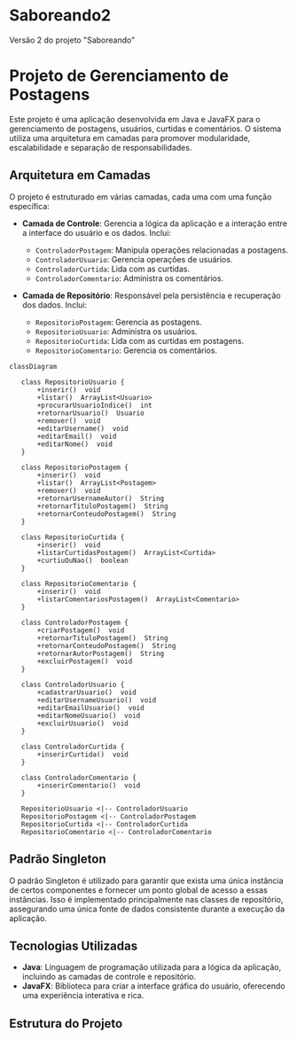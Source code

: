 # Saboreando2
Versão 2 do projeto "Saboreando"

# Projeto de Gerenciamento de Postagens

Este projeto é uma aplicação desenvolvida em Java e JavaFX para o gerenciamento de postagens, usuários, curtidas e comentários. O sistema utiliza uma arquitetura em camadas para promover modularidade, escalabilidade e separação de responsabilidades.

## Arquitetura em Camadas

O projeto é estruturado em várias camadas, cada uma com uma função específica:

- **Camada de Controle**: Gerencia a lógica da aplicação e a interação entre a interface do usuário e os dados. Inclui:
  - `ControladorPostagem`: Manipula operações relacionadas a postagens.
  - `ControladorUsuario`: Gerencia operações de usuários.
  - `ControladorCurtida`: Lida com as curtidas.
  - `ControladorComentario`: Administra os comentários.

- **Camada de Repositório**: Responsável pela persistência e recuperação dos dados. Inclui:
  - `RepositorioPostagem`: Gerencia as postagens.
  - `RepositorioUsuario`: Administra os usuários.
  - `RepositorioCurtida`: Lida com as curtidas em postagens.
  - `RepositorioComentario`: Gerencia os comentários.

 ```mermaid
classDiagram

    class RepositorioUsuario {
        +inserir()  void
        +listar()  ArrayList<Usuario>
        +procurarUsuarioIndice()  int
        +retornarUsuario()  Usuario
        +remover()  void
        +editarUsername()  void
        +editarEmail()  void
        +editarNome()  void
    }

    class RepositorioPostagem {
        +inserir()  void
        +listar()  ArrayList<Postagem>
        +remover()  void
        +retornarUsernameAutor()  String
        +retornarTituloPostagem()  String
        +retornarConteudoPostagem()  String
    }

    class RepositorioCurtida {
        +inserir()  void
        +listarCurtidasPostagem()  ArrayList<Curtida>
        +curtiuOuNao()  boolean
    }

    class RepositorioComentario {
        +inserir()  void
        +listarComentariosPostagem()  ArrayList<Comentario>
    }

    class ControladorPostagem {
        +criarPostagem()  void
        +retornarTituloPostagem()  String
        +retornarConteudoPostagem()  String
        +retornarAutorPostagem()  String
        +excluirPostagem()  void
    }

    class ControladorUsuario {
        +cadastrarUsuario()  void
        +editarUsernameUsuario()  void
        +editarEmailUsuario()  void
        +editarNomeUsuario()  void
        +excluirUsuario()  void
    }

    class ControladorCurtida {
        +inserirCurtida()  void
    }

    class ControladorComentario {
        +inserirComentario()  void
    }

    RepositorioUsuario <|-- ControladorUsuario
    RepositorioPostagem <|-- ControladorPostagem
    RepositorioCurtida <|-- ControladorCurtida
    RepositorioComentario <|-- ControladorComentario
```

## Padrão Singleton

O padrão Singleton é utilizado para garantir que exista uma única instância de certos componentes e fornecer um ponto global de acesso a essas instâncias. Isso é implementado principalmente nas classes de repositório, assegurando uma única fonte de dados consistente durante a execução da aplicação.

## Tecnologias Utilizadas

- **Java**: Linguagem de programação utilizada para a lógica da aplicação, incluindo as camadas de controle e repositório.
- **JavaFX**: Biblioteca para criar a interface gráfica do usuário, oferecendo uma experiência interativa e rica.

## Estrutura do Projeto
